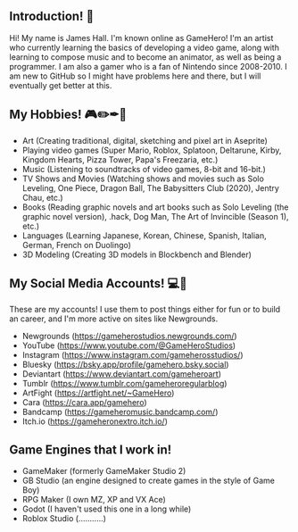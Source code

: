 ## Introduction! 👋

Hi! My name is James Hall. I'm known online as GameHero!
I'm an artist who currently learning the basics of developing a video game, along with learning to compose music and to become an animator, as well as being a programmer.
I am also a gamer who is a fan of Nintendo since 2008-2010.
I am new to GitHub so I might have problems here and there, but I will eventually get better at this.
## My Hobbies! 🎮✏️✒📓

* Art (Creating traditional, digital, sketching and pixel art in Aseprite)
* Playing video games (Super Mario, Roblox, Splatoon, Deltarune, Kirby, Kingdom Hearts, Pizza Tower, Papa's Freezaria, etc.)
* Music (Listening to soundtracks of video games, 8-bit and 16-bit.)
* TV Shows and Movies (Watching shows and movies such as Solo Leveling, One Piece, Dragon Ball, The Babysitters Club (2020), Jentry Chau, etc.)
* Books (Reading graphic novels and art books such as Solo Leveling (the graphic novel version), .hack, Dog Man, The Art of Invincible (Season 1), etc.)
* Languages (Learning Japanese, Korean, Chinese, Spanish, Italian, German, French on Duolingo)
* 3D Modeling (Creating 3D models in Blockbench and Blender)
## My Social Media Accounts! 💻📱

These are my accounts! I use them to post things either for fun or to build an career, and I'm more active on sites like Newgrounds.
* Newgrounds (https://gameherostudios.newgrounds.com/)
* YouTube (https://www.youtube.com/@GameHeroStudios)
* Instagram (https://www.instagram.com/gameherosstudios/)
* Bluesky (https://bsky.app/profile/gamehero.bsky.social)
* Deviantart (https://www.deviantart.com/gameheroart)
* Tumblr (https://www.tumblr.com/gameheroregularblog)
* ArtFight (https://artfight.net/~GameHero)
* Cara (https://cara.app/gamehero)
* Bandcamp (https://gameheromusic.bandcamp.com/)
* Itch.io (https://gameheronextro.itch.io/)
## Game Engines that I work in! 
* GameMaker (formerly GameMaker Studio 2)
* GB Studio (an engine designed to create games in the style of Game Boy)
* RPG Maker (I own MZ, XP and VX Ace)
* Godot (I haven't used this one in a long while)
* Roblox Studio (...........)
